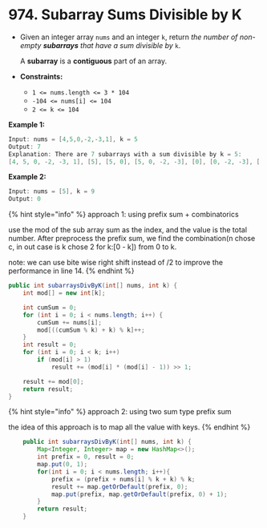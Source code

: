 # 974. Subarray Sums Divisible by K

* Given an integer array `nums` and an integer `k`, return _the number of non-empty **subarrays** that have a sum divisible by_ `k`.

  A **subarray** is a **contiguous** part of an array.

* **Constraints:**
  * `1 <= nums.length <= 3 * 104`
  * `-104 <= nums[i] <= 104`
  * `2 <= k <= 104`

**Example 1:**

```java
Input: nums = [4,5,0,-2,-3,1], k = 5
Output: 7
Explanation: There are 7 subarrays with a sum divisible by k = 5:
[4, 5, 0, -2, -3, 1], [5], [5, 0], [5, 0, -2, -3], [0], [0, -2, -3], [-2, -3]
```

**Example 2:**

```java
Input: nums = [5], k = 9
Output: 0
```

{% hint style="info" %}
approach 1: using prefix sum + combinatorics

use the mod of the sub array sum as the index, and the value is the total number. After preprocess the prefix sum, we find the combination\(n chose c, in out case is k chose 2 for k:\[0 - k\]\) from 0 to k.

note: we can use bite wise right shift instead of /2 to improve the performance in line 14.
{% endhint %}

```java
public int subarraysDivByK(int[] nums, int k) {
    int mod[] = new int[k];

    int cumSum = 0;
    for (int i = 0; i < nums.length; i++) {
        cumSum += nums[i];
        mod[((cumSum % k) + k) % k]++;
    }
    int result = 0;
    for (int i = 0; i < k; i++)
        if (mod[i] > 1)
            result += (mod[i] * (mod[i] - 1)) >> 1;

    result += mod[0];
    return result;
}
```

{% hint style="info" %}
approach 2: using two sum type prefix sum

the idea of this approach is to map all the value with keys.
{% endhint %}

```java
    public int subarraysDivByK(int[] nums, int k) {
        Map<Integer, Integer> map = new HashMap<>();
        int prefix = 0, result = 0;
        map.put(0, 1);
        for(int i = 0; i < nums.length; i++){
            prefix = (prefix + nums[i] % k + k) % k;
            result += map.getOrDefault(prefix, 0);
            map.put(prefix, map.getOrDefault(prefix, 0) + 1);
        }
        return result;
    }
```


